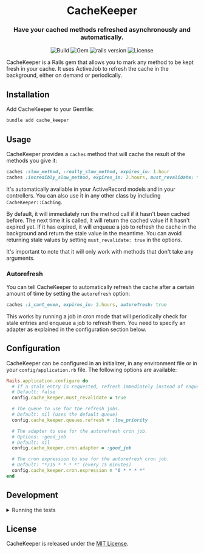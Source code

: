 <h1 align="center">
  CacheKeeper
  <br>
</h1>

<h3 align="center">Have your cached methods refreshed asynchronously and automatically.</h3>

<p align="center">
  <img alt="Build" src="https://img.shields.io/github/actions/workflow/status/martinzamuner/cache_keeper/ci.yml?branch=main">
  <img alt="Gem" src="https://img.shields.io/gem/v/cache_keeper">
  <img alt="rails version" src="https://img.shields.io/badge/rails-%3E%3D%206.1.0-informational">
  <img alt="License" src="https://img.shields.io/github/license/martinzamuner/cache_keeper">
</p>

CacheKeeper is a Rails gem that allows you to mark any method to be kept fresh in your cache. It uses ActiveJob to refresh the cache in the background, either on demand or periodically.


## Installation

Add CacheKeeper to your Gemfile:

```sh
bundle add cache_keeper
```


## Usage

CacheKeeper provides a `caches` method that will cache the result of the methods you give it:

```ruby
caches :slow_method, :really_slow_method, expires_in: 1.hour
caches :incredibly_slow_method, expires_in: 2.hours, must_revalidate: true
```

It's automatically available in your ActiveRecord models and in your controllers. You can also use it in any other class by including `CacheKeeper::Caching`.

By default, it will immediately run the method call if it hasn't been cached before. The next time it is called, it will return the cached value if it hasn't expired yet. If it has expired, it will enqueue a job to refresh the cache in the background and return the stale value in the meantime. You can avoid returning stale values by setting `must_revalidate: true` in the options.

It's important to note that it will only work with methods that don't take any arguments.

### Autorefresh

You can tell CacheKeeper to automatically refresh the cache after a certain amount of time by setting the `autorefresh` option:

```ruby
caches :i_cant_even, expires_in: 2.hours, autorefresh: true
```

This works by running a job in cron mode that will periodically check for stale entries and enqueue a job to refresh them. You need to specify an adapter as explained in the configuration section below.


## Configuration

CacheKeeper can be configured in an initializer, in any environment file or in your `config/application.rb` file. The following options are available:

```ruby
Rails.application.configure do
  # If a stale entry is requested, refresh immediately instead of enqueuing a refresh job.
  # Default: false
  config.cache_keeper.must_revalidate = true

  # The queue to use for the refresh jobs.
  # Default: nil (uses the default queue)
  config.cache_keeper.queues.refresh = :low_priority

  # The adapter to use for the autorefresh cron job.
  # Options: :good_job
  # Default: nil
  config.cache_keeper.cron.adapter = :good_job

  # The cron expression to use for the autorefresh cron job.
  # Default: "*/15 * * * *" (every 15 minutes)
  config.cache_keeper.cron.expression = "0 * * * *"
end
```


## Development

<details>
  <summary>Running the tests</summary><br>

  - You can run the whole suite with `./bin/test test/**/*_test.rb`
</details>


## License

CacheKeeper is released under the [MIT License](https://opensource.org/licenses/MIT).
